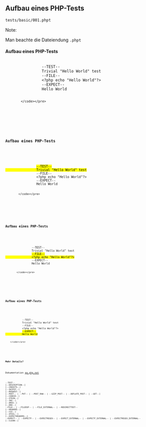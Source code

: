 ## Aufbau eines PHP-Tests

```bash
tests/basic/001.phpt
```

Note:

Man beachte die Dateiendung `.phpt`


<section data-transition="none">
    <h4>Aufbau eines PHP-Tests</h4>
    <pre><code data-trim data-noescape>
                --TEST--
                Trivial "Hello World" test
                --FILE--
                &lt;?php echo "Hello World"?>
                --EXPECT--
                Hello World

            </code></pre>
</section>



<section data-transition="none">
    <h4>Aufbau eines PHP-Tests</h4>
    <pre><code data-trim data-noescape>
                <mark>--TEST--
                Trivial "Hello World" test</mark>
                --FILE--
                &lt;?php echo "Hello World"?>
                --EXPECT--
                Hello World

            </code></pre>
</section>



<section data-transition="none">
    <h4>Aufbau eines PHP-Tests</h4>
    <pre><code data-trim data-noescape>
                --TEST--
                Trivial "Hello World" test
                <mark>--FILE--
                &lt;?php echo "Hello World"?></mark>
                --EXPECT--
                Hello World

            </code></pre>
</section>



<section data-transition="none">
    <h4>Aufbau eines PHP-Tests</h4>
    <pre><code data-trim data-noescape>
            --TEST--
            Trivial "Hello World" test
            --FILE--
            &lt;?php echo "Hello World"?>
            <mark>--EXPECT--
            Hello World</mark>

        </code></pre>
</section>



#### Mehr Details?

Dokumentation [qa.php.net](https://qa.php.net/phpt_details.php)

```
--TEST--
[--DESCRIPTION--]
[--CREDITS--]
[--SKIPIF--]
[--REQUEST--]
[--POST-- | --PUT-- | --POST_RAW-- | --GZIP_POST-- | --DEFLATE_POST-- | --GET--]
[--COOKIE--]
[--STDIN--]
[--INI--]
[--ARGS--]
[--ENV--]
--FILE-- | --FILEEOF-- | --FILE_EXTERNAL-- | --REDIRECTTEST--
[--HEADERS--]
[--CGI--]
[--XFAIL--]
[--EXPECTHEADERS--]
--EXPECT-- | --EXPECTF-- | --EXPECTREGEX-- | --EXPECT_EXTERNAL-- | --EXPECTF_EXTERNAL-- | --EXPECTREGEX_EXTERNAL-- 
[--CLEAN--]
```
